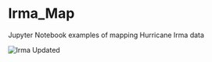 # Irma_Map
Jupyter Notebook examples of mapping Hurricane Irma data

![Irma Updated](https://user-images.githubusercontent.com/16711316/165807576-1a1b5fee-1539-4126-80e0-02d1ab1c3ecd.png)
